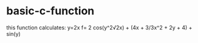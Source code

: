 # basic-c-function

this function calculates:
y=2x
f= 2 cos(y^2√2x) + (4x + 3/3x^2 + 2y + 4) + sin(y)

